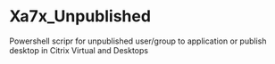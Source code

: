 # Xa7x_Unpublished
Powershell scripr for unpublished user/group to application or publish desktop in Citrix Virtual and Desktops
